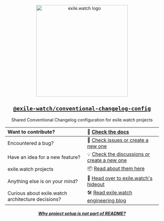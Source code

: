 <div align="center">
  <a href="https://exile.watch">
    <img alt="exile.watch logo" src="https://avatars.githubusercontent.com/u/158840748?s=400&u=4c73ba2a9a2ebc70b01c6303d41e8571df84ec37&v=4" width="300" />
  </a>

## [`@exile-watch/conventional-changelog-config`](https://docs.exile.watch/projects/splinters/exile-watch-conventional-changelog-config)

Shared Conventional Changelog configuration for exile.watch projects

| Want to contribute?                                  | 📖 [Check the docs](https://docs.exile.watch/projects/splinters/contributing)                      |
|:-----------------------------------------------------|:---------------------------------------------------------------------------------------------------|
| Encountered a bug?                                   | 🐞 [Check issues or create a new one](https://github.com/exile-watch/hideout/issues)               |
| Have an idea for a new feature?                      | 💡 [Check the discussions or create a new one](https://github.com/exile-watch/hideout/discussions) |
| exile.watch projects                                 | 📦 [Read about them here](https://docs.exile.watch/projects/hideout#links-to-projects)             | 
| Anything else is on your mind?                       | 💬 [Head over to exile.watch's hideout](https://github.com/exile-watch/hideout)                    |
| Curious about exile.watch architecture decisions?    | 🛠️ [Read exile.watch engineering blog](https://engineering.exile.watch/)                          | 

##### [Why project setup is not part of README?](https://engineering.exile.watch/march-2024/why-projects-local-setup-instructions-are-not-part-of-readme)

</div>